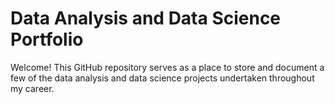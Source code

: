# **Data Analysis and Data Science Portfolio**

Welcome! This GitHub repository serves as a place to store and document a few of the data analysis and data science projects undertaken throughout my career. 
